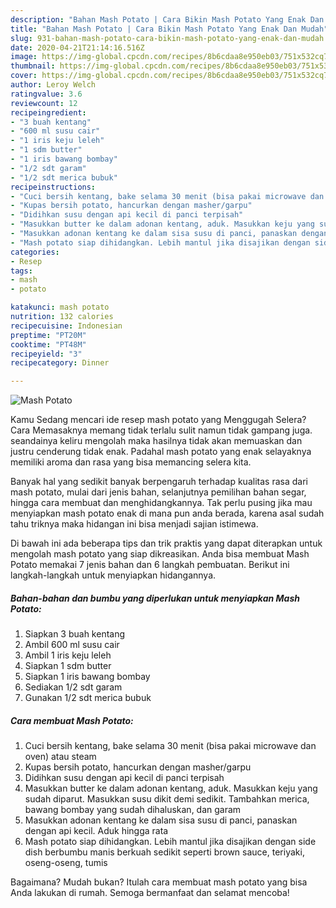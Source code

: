 ```yaml
---
description: "Bahan Mash Potato | Cara Bikin Mash Potato Yang Enak Dan Mudah"
title: "Bahan Mash Potato | Cara Bikin Mash Potato Yang Enak Dan Mudah"
slug: 931-bahan-mash-potato-cara-bikin-mash-potato-yang-enak-dan-mudah
date: 2020-04-21T21:14:16.516Z
image: https://img-global.cpcdn.com/recipes/8b6cdaa8e950eb03/751x532cq70/mash-potato-foto-resep-utama.jpg
thumbnail: https://img-global.cpcdn.com/recipes/8b6cdaa8e950eb03/751x532cq70/mash-potato-foto-resep-utama.jpg
cover: https://img-global.cpcdn.com/recipes/8b6cdaa8e950eb03/751x532cq70/mash-potato-foto-resep-utama.jpg
author: Leroy Welch
ratingvalue: 3.6
reviewcount: 12
recipeingredient:
- "3 buah kentang"
- "600 ml susu cair"
- "1 iris keju leleh"
- "1 sdm butter"
- "1 iris bawang bombay"
- "1/2 sdt garam"
- "1/2 sdt merica bubuk"
recipeinstructions:
- "Cuci bersih kentang, bake selama 30 menit (bisa pakai microwave dan oven) atau steam"
- "Kupas bersih potato, hancurkan dengan masher/garpu"
- "Didihkan susu dengan api kecil di panci terpisah"
- "Masukkan butter ke dalam adonan kentang, aduk. Masukkan keju yang sudah diparut. Masukkan susu dikit demi sedikit. Tambahkan merica, bawang bombay yang sudah dihaluskan, dan garam"
- "Masukkan adonan kentang ke dalam sisa susu di panci, panaskan dengan api kecil. Aduk hingga rata"
- "Mash potato siap dihidangkan. Lebih mantul jika disajikan dengan side dish berbumbu manis berkuah sedikit seperti brown sauce, teriyaki, oseng-oseng, tumis"
categories:
- Resep
tags:
- mash
- potato

katakunci: mash potato 
nutrition: 132 calories
recipecuisine: Indonesian
preptime: "PT20M"
cooktime: "PT48M"
recipeyield: "3"
recipecategory: Dinner

---
```



![Mash Potato](https://img-global.cpcdn.com/recipes/8b6cdaa8e950eb03/751x532cq70/mash-potato-foto-resep-utama.jpg)

Kamu Sedang mencari ide resep mash potato yang Menggugah Selera? Cara Memasaknya memang tidak terlalu sulit namun tidak gampang juga. seandainya keliru mengolah maka hasilnya tidak akan memuaskan dan justru cenderung tidak enak. Padahal mash potato yang enak selayaknya memiliki aroma dan rasa yang bisa memancing selera kita.

Banyak hal yang sedikit banyak berpengaruh terhadap kualitas rasa dari mash potato, mulai dari jenis bahan, selanjutnya pemilihan bahan segar, hingga cara membuat dan menghidangkannya. Tak perlu pusing jika mau menyiapkan mash potato enak di mana pun anda berada, karena asal sudah tahu triknya maka hidangan ini bisa menjadi sajian istimewa.




Di bawah ini ada beberapa tips dan trik praktis yang dapat diterapkan untuk mengolah mash potato yang siap dikreasikan. Anda bisa membuat Mash Potato memakai 7 jenis bahan dan 6 langkah pembuatan. Berikut ini langkah-langkah untuk menyiapkan hidangannya.

<!--inarticleads1-->

##### Bahan-bahan dan bumbu yang diperlukan untuk menyiapkan Mash Potato:

1. Siapkan 3 buah kentang
1. Ambil 600 ml susu cair
1. Ambil 1 iris keju leleh
1. Siapkan 1 sdm butter
1. Siapkan 1 iris bawang bombay
1. Sediakan 1/2 sdt garam
1. Gunakan 1/2 sdt merica bubuk




<!--inarticleads2-->

##### Cara membuat Mash Potato:

1. Cuci bersih kentang, bake selama 30 menit (bisa pakai microwave dan oven) atau steam
1. Kupas bersih potato, hancurkan dengan masher/garpu
1. Didihkan susu dengan api kecil di panci terpisah
1. Masukkan butter ke dalam adonan kentang, aduk. Masukkan keju yang sudah diparut. Masukkan susu dikit demi sedikit. Tambahkan merica, bawang bombay yang sudah dihaluskan, dan garam
1. Masukkan adonan kentang ke dalam sisa susu di panci, panaskan dengan api kecil. Aduk hingga rata
1. Mash potato siap dihidangkan. Lebih mantul jika disajikan dengan side dish berbumbu manis berkuah sedikit seperti brown sauce, teriyaki, oseng-oseng, tumis




Bagaimana? Mudah bukan? Itulah cara membuat mash potato yang bisa Anda lakukan di rumah. Semoga bermanfaat dan selamat mencoba!
